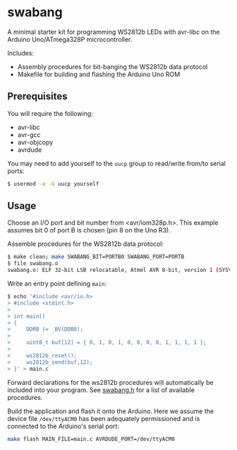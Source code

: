 # swabang

A minimal starter kit for programming WS2812b LEDs with avr-libc on the Arduino Uno/ATmega328P microcontroller.

Includes:

* Assembly procedures for bit-banging the WS2812b data protocol
* Makefile for building and flashing the Arduino Uno ROM

## Prerequisites

You will require the following:

* avr-libc
* avr-gcc
* avr-objcopy
* avrdude

You may need to add yourself to the `uucp` group to read/write from/to serial ports:

```sh
$ usermod -a -G uucp yourself
```

## Usage

Choose an I/O port and bit number from <avr/iom328p.h>. This example assumes bit 0 of port B is chosen (pin 8 on the Uno R3).

Assemble procedures for the WS2812b data protocol:

```sh
$ make clean; make SWABANG_BIT=PORTB0 SWABANG_PORT=PORTB
$ file swabang.o
swabang.o: ELF 32-bit LSB relocatable, Atmel AVR 8-bit, version 1 (SYSV), not stripped
```

Write an entry point defining `main`:

```sh
$ echo '#include <avr/io.h>
> #include <stdint.h>
>
> int main()
> {
>     DDRB |= _BV(DDB0);
>
>     uint8_t buf[12] = { 0, 1, 0, 1, 0, 0, 0, 0, 1, 1, 1, 1 };
>
>     ws2812b_reset();
>     ws2812b_send(buf,12);
> }' > main.c
```

Forward declarations for the ws2812b procedures will automatically be included into your program. See [swabang.h](./swabang.h) for a list of available procedures.

Build the application and flash it onto the Arduino. Here we assume the device file `/dev/ttyACM0` has been adequately permissioned and is connected to the Arduino's serial port:

```sh
make flash MAIN_FILE=main.c AVRDUDE_PORT=/dev/ttyACM0
```
